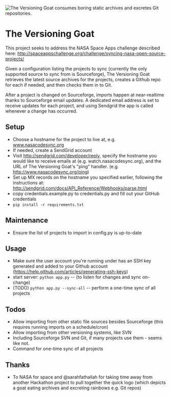 ![The Versioning Goat consumes boring static archives and excretes Git repositories.](https://raw.github.com/bregenspan/versioning-goat/master/logo.png)


The Versioning Goat
====================

This project seeks to address the NASA Space Apps challenge described here:
http://spaceappschallenge.org/challenge/syncing-nasa-open-source-projects/

Given a configuration listing the projects to sync (currently the only supported
source to sync from is Sourceforge), The Versioning Goat retrieves the latest
source archives for the projects, creates a Github repo for each if needed, and then
checks them in to Git.

After a project is changed on Sourceforge, imports happen at near-realtime thanks to
Sourceforge email updates.  A dedicated email address is set to receive updates for
each project, and using Sendgrid the app is called whenever a change has occurred.


Setup
------

 * Choose a hostname for the project to live at, e.g. www.nasacodesync.org
 * If needed, create a SendGrid account
 * Visit http://sendgrid.com/developer/reply, specify the hostname you would like
      to receive emails at (e.g. watch.nasacodesync.org), and the URL of The Versioning
      Goat's "ping" handler. (e.g. http://www.nasacodesync.org/ping)
 * Set up MX records on the hostname you specified earlier, following the instructions at:
     http://sendgrid.com/docs/API_Reference/Webhooks/parse.html
 * copy credentials.example.py to credentials.py and fill out your GitHub credentials
 * `pip install -r requirements.txt`



Maintenance
------------

 * Ensure the list of projects to import in config.py is up-to-date


Usage
------

 * Make sure the user account you're running under has an SSH key generated and
      added to your Github account (https://help.github.com/articles/generating-ssh-keys)
 * start server: `python app.py` -- (to listen for changes and sync on-change)
 * (TODO) `python app.py --sync-all` -- perform a one-time sync of all projects


Todos
------

 * Allow importing from other static file sources besides Sourceforge (this
    requires running imports on a schedule/cron)
 * Allow importing from other versioning systems, like SVN
  * Including Sourceforge SVN and Git, if many projects use them - seems like not.
 * Command for one-time sync of all projects


Thanks
-------

 * To NASA for space and @sarahfathallah for taking time away from another Hackathon
    project to pull together the quick logo (which depicts a goat eating archives
    and excreting rainbows e.g. Git repos)
